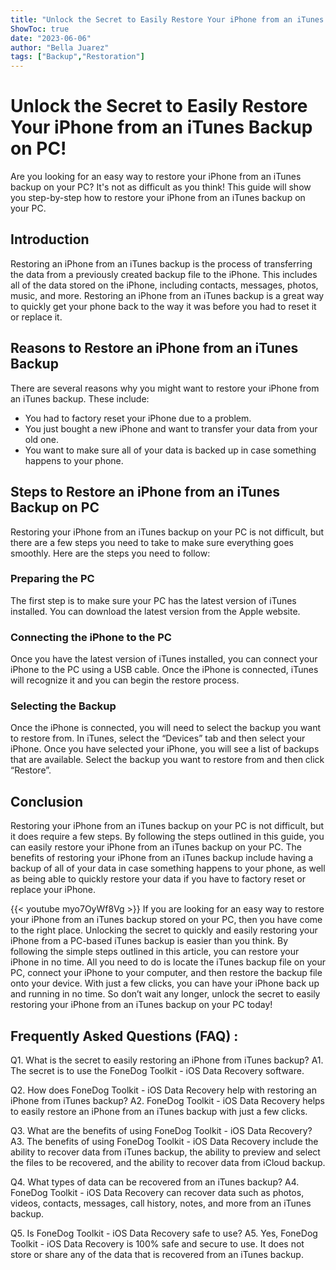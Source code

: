 ```yaml
---
title: "Unlock the Secret to Easily Restore Your iPhone from an iTunes Backup on PC!"
ShowToc: true 
date: "2023-06-06"
author: "Bella Juarez" 
tags: ["Backup","Restoration"]
---
```

# Unlock the Secret to Easily Restore Your iPhone from an iTunes Backup on PC!

Are you looking for an easy way to restore your iPhone from an iTunes backup on your PC? It's not as difficult as you think! This guide will show you step-by-step how to restore your iPhone from an iTunes backup on your PC.

## Introduction

Restoring an iPhone from an iTunes backup is the process of transferring the data from a previously created backup file to the iPhone. This includes all of the data stored on the iPhone, including contacts, messages, photos, music, and more. Restoring an iPhone from an iTunes backup is a great way to quickly get your phone back to the way it was before you had to reset it or replace it.

## Reasons to Restore an iPhone from an iTunes Backup

There are several reasons why you might want to restore your iPhone from an iTunes backup. These include:

- You had to factory reset your iPhone due to a problem.
- You just bought a new iPhone and want to transfer your data from your old one.
- You want to make sure all of your data is backed up in case something happens to your phone.

## Steps to Restore an iPhone from an iTunes Backup on PC

Restoring your iPhone from an iTunes backup on your PC is not difficult, but there are a few steps you need to take to make sure everything goes smoothly. Here are the steps you need to follow:

### Preparing the PC

The first step is to make sure your PC has the latest version of iTunes installed. You can download the latest version from the Apple website.

### Connecting the iPhone to the PC

Once you have the latest version of iTunes installed, you can connect your iPhone to the PC using a USB cable. Once the iPhone is connected, iTunes will recognize it and you can begin the restore process.

### Selecting the Backup

Once the iPhone is connected, you will need to select the backup you want to restore from. In iTunes, select the “Devices” tab and then select your iPhone. Once you have selected your iPhone, you will see a list of backups that are available. Select the backup you want to restore from and then click “Restore”.

## Conclusion

Restoring your iPhone from an iTunes backup on your PC is not difficult, but it does require a few steps. By following the steps outlined in this guide, you can easily restore your iPhone from an iTunes backup on your PC. The benefits of restoring your iPhone from an iTunes backup include having a backup of all of your data in case something happens to your phone, as well as being able to quickly restore your data if you have to factory reset or replace your iPhone.

{{< youtube myo7OyWf8Vg >}} 
If you are looking for an easy way to restore your iPhone from an iTunes backup stored on your PC, then you have come to the right place. Unlocking the secret to quickly and easily restoring your iPhone from a PC-based iTunes backup is easier than you think. By following the simple steps outlined in this article, you can restore your iPhone in no time. All you need to do is locate the iTunes backup file on your PC, connect your iPhone to your computer, and then restore the backup file onto your device. With just a few clicks, you can have your iPhone back up and running in no time. So don’t wait any longer, unlock the secret to easily restoring your iPhone from an iTunes backup on your PC today!

## Frequently Asked Questions (FAQ) :
Q1. What is the secret to easily restoring an iPhone from iTunes backup?
A1. The secret is to use the FoneDog Toolkit - iOS Data Recovery software.

Q2. How does FoneDog Toolkit - iOS Data Recovery help with restoring an iPhone from iTunes backup?
A2. FoneDog Toolkit - iOS Data Recovery helps to easily restore an iPhone from an iTunes backup with just a few clicks.

Q3. What are the benefits of using FoneDog Toolkit - iOS Data Recovery?
A3. The benefits of using FoneDog Toolkit - iOS Data Recovery include the ability to recover data from iTunes backup, the ability to preview and select the files to be recovered, and the ability to recover data from iCloud backup.

Q4. What types of data can be recovered from an iTunes backup?
A4. FoneDog Toolkit - iOS Data Recovery can recover data such as photos, videos, contacts, messages, call history, notes, and more from an iTunes backup.

Q5. Is FoneDog Toolkit - iOS Data Recovery safe to use?
A5. Yes, FoneDog Toolkit - iOS Data Recovery is 100% safe and secure to use. It does not store or share any of the data that is recovered from an iTunes backup.


